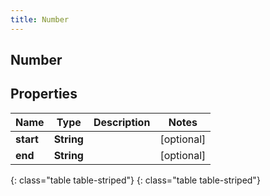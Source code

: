 ```yaml
---
title: Number
---
```

## Number


## Properties

| Name | Type | Description | Notes |
| ------------ | ------------- | ------------- | ------------- |
| **start** | **String** |  |  [optional] |
| **end** | **String** |  |  [optional] |
{: class="table table-striped"}
{: class="table table-striped"}


